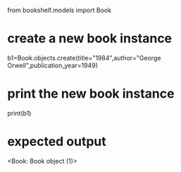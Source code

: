 from bookshelf.models import Book

# create a new book instance
b1=Book.objects.create(title="1984",author="George Orwell",publication_year=1949)

# print the new book instance
print(b1)

# expected output
<Book: Book object (1)>